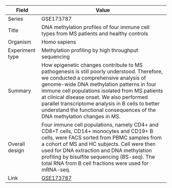 | Field           | Value                                                                                                  |
|-----------------|--------------------------------------------------------------------------------------------------------|
| Series          | GSE173787                                                                                              |
| Title           | DNA methylation profiles of four immune cell types from MS patients and healthy controls               |
| Organism        | Homo sapiens                                                                                           |
| Experiment type | Methylation profiling by high throughput sequencing                                                    |
| Summary         | How epigenetic changes contribute to MS pathogenesis is still poorly understood. Therefore, we conducted a comprehensive analysis of genome-wide DNA methylation patterns in four immune cell populations isolated from MS patients at clinical disease onset. We also performed parallel transcriptome analysis in B cells to better understand the functional consequences of the DNA methylation changes in MS. |
| Overall design | Four immune cell populations, namely CD4+ and CD8+T cells, CD14+ monocytes and CD19+ B cells, were FACS sorted from PBMC samples from a cohort of MS and HC subjects. Cell were then used for DNA extraction and DNA methylation profiling by bisulfite sequencing (BS-seq). The total RNA from B cell fractions were used for mRNA-seq. |
| Link            | [GSE173787](https://www.ncbi.nlm.nih.gov/geo/query/acc.cgi?acc=GSE173787)                              |